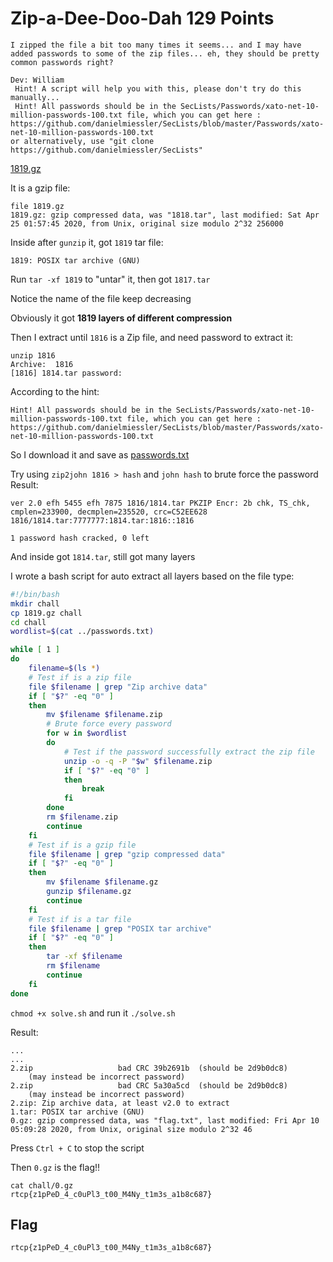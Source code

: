 # Zip-a-Dee-Doo-Dah 129 Points 
```
I zipped the file a bit too many times it seems... and I may have added passwords to some of the zip files... eh, they should be pretty common passwords right?

Dev: William
 Hint! A script will help you with this, please don't try do this manually...
 Hint! All passwords should be in the SecLists/Passwords/xato-net-10-million-passwords-100.txt file, which you can get here : https://github.com/danielmiessler/SecLists/blob/master/Passwords/xato-net-10-million-passwords-100.txt
or alternatively, use "git clone https://github.com/danielmiessler/SecLists"
```
[1819.gz](1819.gz)

It is a gzip file:
```
file 1819.gz 
1819.gz: gzip compressed data, was "1818.tar", last modified: Sat Apr 25 01:57:45 2020, from Unix, original size modulo 2^32 256000
```
Inside after `gunzip` it, got `1819` tar file:
```
1819: POSIX tar archive (GNU)
```
Run `tar -xf 1819` to "untar" it, then got `1817.tar`

Notice the name of the file keep decreasing

Obviously it got **1819 layers of different compression**

Then I extract until `1816` is a Zip file, and need password to extract it:
```
unzip 1816
Archive:  1816
[1816] 1814.tar password: 
```
According to the hint:
```
Hint! All passwords should be in the SecLists/Passwords/xato-net-10-million-passwords-100.txt file, which you can get here : https://github.com/danielmiessler/SecLists/blob/master/Passwords/xato-net-10-million-passwords-100.txt
```
So I download it and save as [passwords.txt](passwords.txt)

Try using `zip2john 1816 > hash` and `john hash` to brute force the password
Result:
```
ver 2.0 efh 5455 efh 7875 1816/1814.tar PKZIP Encr: 2b chk, TS_chk, cmplen=233900, decmplen=235520, crc=C52EE628
1816/1814.tar:7777777:1814.tar:1816::1816

1 password hash cracked, 0 left
```
And inside got `1814.tar`, still got many layers

I wrote a bash script for auto extract all layers based on the file type:
```bash
#!/bin/bash
mkdir chall
cp 1819.gz chall
cd chall
wordlist=$(cat ../passwords.txt)

while [ 1 ]
do
	filename=$(ls *)
	# Test if is a zip file
	file $filename | grep "Zip archive data"
	if [ "$?" -eq "0" ]
	then
		mv $filename $filename.zip
		# Brute force every password
		for w in $wordlist
		do 
			# Test if the password successfully extract the zip file
			unzip -o -q -P "$w" $filename.zip
			if [ "$?" -eq "0" ]
			then
				break
			fi
		done
		rm $filename.zip
		continue
	fi
	# Test if is a gzip file
	file $filename | grep "gzip compressed data"
	if [ "$?" -eq "0" ]
	then
		mv $filename $filename.gz
		gunzip $filename.gz
		continue
	fi
	# Test if is a tar file
	file $filename | grep "POSIX tar archive"
	if [ "$?" -eq "0" ]
	then
		tar -xf $filename
		rm $filename
		continue
	fi
done
```

`chmod +x solve.sh` and run it `./solve.sh`

Result:
```
...
...
2.zip                   bad CRC 39b2691b  (should be 2d9b0dc8)
    (may instead be incorrect password)
2.zip                   bad CRC 5a30a5cd  (should be 2d9b0dc8)
    (may instead be incorrect password)
2.zip: Zip archive data, at least v2.0 to extract
1.tar: POSIX tar archive (GNU)
0.gz: gzip compressed data, was "flag.txt", last modified: Fri Apr 10 05:09:28 2020, from Unix, original size modulo 2^32 46
```
Press `Ctrl + C` to stop the script

Then `0.gz` is the flag!!
```
cat chall/0.gz 
rtcp{z1pPeD_4_c0uPl3_t00_M4Ny_t1m3s_a1b8c687}
```

## Flag
```
rtcp{z1pPeD_4_c0uPl3_t00_M4Ny_t1m3s_a1b8c687}
```